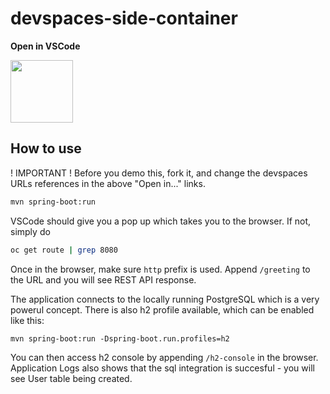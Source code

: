 # devspaces-side-container


**Open in VSCode**

<a href="https://devspaces.apps.cluster-6ps7x.6ps7x.sandbox2110.opentlc.com/f?url=https://github.com/agiertli/devspaces-side-container">
<img src="https://upload.wikimedia.org/wikipedia/commons/thumb/9/9a/Visual_Studio_Code_1.35_icon.svg/2048px-Visual_Studio_Code_1.35_icon.svg.png" width="100" height="100">
 </a>

 

 
 ## How to use
 
 ! IMPORTANT ! Before you demo this, fork it, and change the devspaces URLs references in the above "Open in..." links.
 
 ```bash
 mvn spring-boot:run
 ```
 
 VSCode should give you a pop up which takes you to the browser. If not, simply do
 ```bash
 oc get route | grep 8080
 ```
 
 Once in the browser, make sure `http` prefix is used. Append `/greeting` to the URL and you will see REST API response.
 
 The application connects to the locally running PostgreSQL which is a very powerul concept. There is also h2 profile available, which can be enabled like this:
 ```
 mvn spring-boot:run -Dspring-boot.run.profiles=h2
 ```
 You can then access h2 console by appending `/h2-console` in the browser.
 Application Logs also shows that the sql integration is succesful - you will see User table being created.
 

